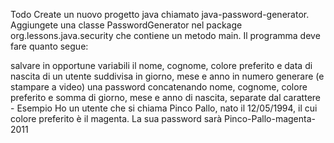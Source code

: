 Todo
Create un nuovo progetto java chiamato java-password-generator.
Aggiungete una classe PasswordGenerator nel package org.lessons.java.security che contiene un metodo main.
Il programma deve fare quanto segue:

salvare in opportune variabili il nome, cognome, colore preferito e data di nascita di un utente suddivisa in giorno, mese e anno in numero
generare (e stampare a video) una password concatenando nome, cognome, colore preferito e somma di giorno, mese e anno di nascita, separate dal carattere -
Esempio
Ho un utente che si chiama Pinco Pallo, nato il 12/05/1994, il cui colore preferito è il magenta.
La sua password sarà Pinco-Pallo-magenta-2011